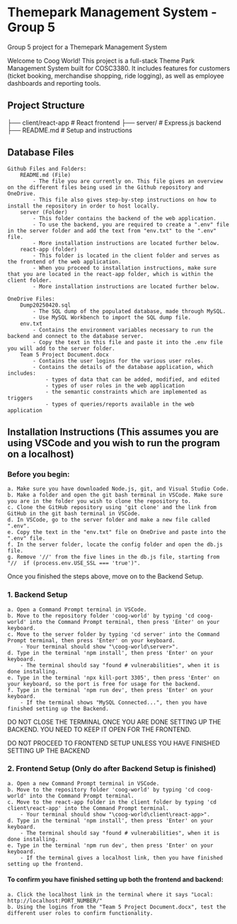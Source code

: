 # Themepark Management System - Group 5
Group 5 project for a Themepark Management System

Welcome to Coog World! This project is a full-stack Theme Park Management System built for COSC3380. It includes features for customers (ticket booking, merchandise shopping, ride logging), as well as employee dashboards and reporting tools.

## Project Structure
├── client/react-app      # React frontend
├── server/               # Express.js backend
├── README.md             # Setup and instructions

## Database Files
    Github Files and Folders:
        README.md (File)
            - The file you are currently on. This file gives an overview on the different files being used in the Github repository and OneDrive.
            - This file also gives step-by-step instructions on how to install the repository in order to host locally.
        server (Folder)
            - This folder contains the backend of the web application. 
            - To use the backend, you are required to create a ".env" file in the server folder and add the text from "env.txt" to the ".env" file.
            - More installation instructions are located further below.
        react-app (folder)
            - This folder is located in the client folder and serves as the frontend of the web application. 
            - When you proceed to installation instructions, make sure that you are located in the react-app folder, which is within the client folder.
            - More installation instructions are located further below.

    OneDrive Files:
        Dump20250420.sql
            - The SQL dump of the populated database, made through MySQL.
            - Use MySQL Workbench to import the SQL dump file.
        env.txt
            - Contains the environment variables necessary to run the backend and connect to the database server.
            - Copy the text in this file and paste it into the .env file you will add to the server folder.
        Team 5 Project Document.docx
            - Contains the user logins for the various user roles.
            - Contains the details of the database application, which includes:
                - types of data that can be added, modified, and edited
                - types of user roles in the web application
                - the semantic constraints which are implemented as triggers
                - types of queries/reports available in the web application

## Installation Instructions (This assumes you are using VSCode and you wish to run the program on a localhost)

### Before you begin:
    a. Make sure you have downloaded Node.js, git, and Visual Studio Code.
    b. Make a folder and open the git bash terminal in VSCode. Make sure you are in the folder you wish to clone the repository to.
    c. Clone the GitHub repository using 'git clone' and the link from GitHub in the git bash terminal in VSCode.
    d. In VSCode, go to the server folder and make a new file called ".env".
    e. Copy the text in the "env.txt" file on OneDrive and paste into the ".env" file.
    f. In the server folder, locate the config folder and open the db.js file.
    g. Remove '//' from the five lines in the db.js file, starting from "//  if (process.env.USE_SSL === 'true')".
Once you finished the steps above, move on to the Backend Setup.

### 1. Backend Setup
    a. Open a Command Prompt terminal in VSCode.
    b. Move to the repository folder 'coog-world' by typing 'cd coog-world' into the Command Prompt terminal, then press 'Enter' on your keyboard.
    c. Move to the server folder by typing 'cd server' into the Command Prompt terminal, then press 'Enter' on your keyboard. 
        - Your terminal should show "\coog-world\server>".
    d. Type in the terminal 'npm install', then press 'Enter' on your keyboard. 
        - The terminal should say "found # vulnerabilities", when it is done installing.
    e. Type in the terminal 'npx kill-port 3305', then press 'Enter' on your keyboard, so the port is free for usage for the backend.
    f. Type in the terminal 'npm run dev', then press 'Enter' on your keyboard. 
        - If the terminal shows "MySQL Connected...", then you have finished setting up the Backend.

DO NOT CLOSE THE TERMINAL ONCE YOU ARE DONE SETTING UP THE BACKEND. YOU NEED TO KEEP IT OPEN FOR THE FRONTEND.

DO NOT PROCEED TO FRONTEND SETUP UNLESS YOU HAVE FINISHED SETTING UP THE BACKEND
### 2. Frontend Setup (Only do after Backend Setup is finished)
    a. Open a new Command Prompt terminal in VSCode.
    b. Move to the repository folder 'coog-world' by typing 'cd coog-world' into the Command Prompt terminal.
    c. Move to the react-app folder in the client folder by typing 'cd client\react-app' into the Command Prompt terminal.
        - Your terminal should show "\coog-world\client\react-app>". 
    d. Type in the terminal 'npm install', then press 'Enter' on your keyboard. 
        - The terminal should say "found # vulnerabilities", when it is done installing.
    e. Type in the terminal 'npm run dev', then press 'Enter' on your keyboard. 
        - If the terminal gives a localhost link, then you have finished setting up the frontend.

#### To confirm you have finished setting up both the frontend and backend:      
    a. Click the localhost link in the terminal where it says "Local: http://localhost:PORT_NUMBER/"
    b. Using the logins from the "Team 5 Project Document.docx", test the different user roles to confirm functionality.
